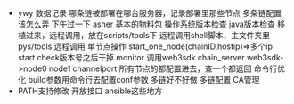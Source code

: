 * ywy 数据记录 哪条链被部署在哪台服务器，记录部署里那些节点 多条链配置该怎么弄 下午过一下 
asher 基本的物料包 操作系统版本检查 java版本检查 移植过来，远程调用，放在scripts/tools下 远程调用shell脚本，主文件夹里pys/tools 远程调用
单节点操作 start_one_node(chainID,hostip)=>多个ip start check版本号之后干掉
monitor 调用web3sdk chain_server
web3sdk->node0 node1 channelport 所有节点的都配置进去，查一个都返回 
命令行优化 build参数用命令行去配置conf参数 多链好不好做
多链配置
CA管理
* PATH支持修改 开放接口 ansible这些地方